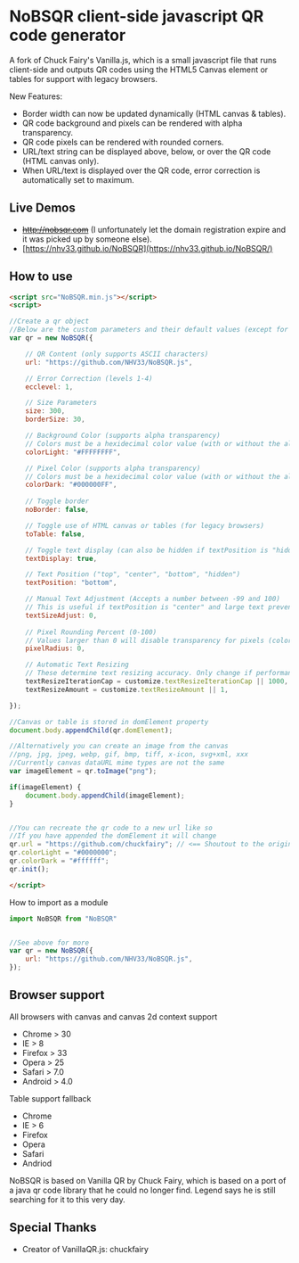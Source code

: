 # NoBSQR client-side javascript QR code generator

A fork of Chuck Fairy's Vanilla.js, which is a small javascript file that runs client-side and outputs QR codes using the HTML5 Canvas element or tables for support with legacy browsers.

New Features:
- Border width can now be updated dynamically (HTML canvas & tables).
- QR code background and pixels can be rendered with alpha transparency.
- QR code pixels can be rendered with rounded corners.
- URL/text string can be displayed above, below, or over the QR code (HTML canvas only).
- When URL/text is displayed over the QR code, error correction is automatically set to maximum.

## Live Demos

* ~~http://nobsqr.com~~ (I unfortunately let the domain registration expire and it was picked up by someone else).
* [https://nhv33.github.io/NoBSQR](https://nhv33.github.io/NoBSQR/)

## How to use

```html
<script src="NoBSQR.min.js"></script>
<script>

//Create a qr object
//Below are the custom parameters and their default values (except for url)
var qr = new NoBSQR({

    // QR Content (only supports ASCII characters)
    url: "https://github.com/NHV33/NoBSQR.js",

    // Error Correction (levels 1-4)
    ecclevel: 1,

    // Size Parameters
    size: 300,
    borderSize: 30,

    // Background Color (supports alpha transparency)
    // Colors must be a hexidecimal color value (with or without the alpha channel)
    colorLight: "#FFFFFFFF",

    // Pixel Color (supports alpha transparency)
    // Colors must be a hexidecimal color value (with or without the alpha channel)
    colorDark: "#000000FF",
    
    // Toggle border
    noBorder: false,

    // Toggle use of HTML canvas or tables (for legacy browsers)
    toTable: false,

    // Toggle text display (can also be hidden if textPosition is "hidden")
    textDisplay: true,

    // Text Position ("top", "center", "bottom", "hidden")
    textPosition: "bottom",

    // Manual Text Adjustment (Accepts a number between -99 and 100)
    // This is useful if textPosition is "center" and large text prevents scanning.
    textSizeAdjust: 0,
    
    // Pixel Rounding Percent (0-100)
    // Values larger than 0 will disable transparency for pixels (colorDark property)
    pixelRadius: 0,

    // Automatic Text Resizing
    // These determine text resizing accuracy. Only change if performance is slow.
    textResizeIterationCap = customize.textResizeIterationCap || 1000,
    textResizeAmount = customize.textResizeAmount || 1,

});

//Canvas or table is stored in domElement property
document.body.appendChild(qr.domElement);

//Alternatively you can create an image from the canvas
//png, jpg, jpeg, webp, gif, bmp, tiff, x-icon, svg+xml, xxx
//Currently canvas dataURL mime types are not the same
var imageElement = qr.toImage("png");

if(imageElement) {
    document.body.appendChild(imageElement);
}


//You can recreate the qr code to a new url like so
//If you have appended the domElement it will change
qr.url = "https://github.com/chuckfairy"; // <== Shoutout to the original creator
qr.colorLight = "#0000000";
qr.colorDark = "#ffffff";
qr.init();

</script>
```

How to import as a module

```js
import NoBSQR from "NoBSQR"


//See above for more
var qr = new NoBSQR({
    url: "https://github.com/NHV33/NoBSQR.js",
});
```

## Browser support

All browsers with canvas and canvas 2d context support
* Chrome > 30
* IE > 8
* Firefox > 33
* Opera > 25
* Safari > 7.0
* Android > 4.0

Table support fallback

* Chrome
* IE > 6
* Firefox
* Opera
* Safari
* Andriod

NoBSQR is based on Vanilla QR by Chuck Fairy, which is based on a port of a java qr code library that he could no longer find. Legend says he is still searching for it to this very day.

## Special Thanks

- Creator of VanillaQR.js: chuckfairy
